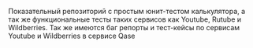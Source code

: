 Показательный репозиторий с простым юнит-тестом калькулятора, а так же функциональные тесты таких сервисов как Youtube, Rutube и Wildberries. Так же имеются баг репорты и тест-кейсы по сервисам Youtube и Wildberries в сервисе Qase

